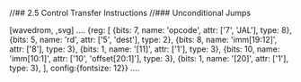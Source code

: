 //## 2.5 Control Transfer Instructions
//### Unconditional Jumps

[wavedrom, ,svg]
....
{reg: [
{bits: 7,  name: 'opcode', attr: ['7', 'JAL'], type: 8},
{bits: 5,  name: 'rd', attr: ['5', 'dest'], type: 2},
{bits: 8,  name: 'imm[19:12]', attr: ['8'], type: 3},
{bits: 1,  name: '[11]', attr: ['1'], type: 3},
{bits: 10, name: 'imm[10:1]', attr: ['10', 'offset[20:1]'], type: 3},
{bits: 1,  name: '[20]', attr: ['1'], type: 3},
], config:{fontsize: 12}}
....
